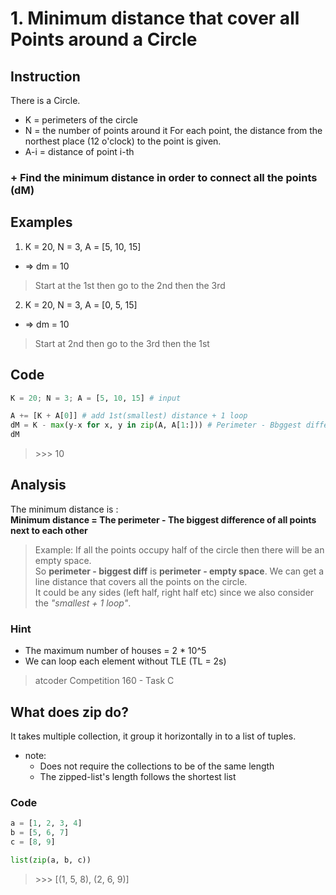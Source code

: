 # 1. Minimum distance that cover all Points around a Circle
## Instruction
There is a Circle.
- K = perimeters of the circle
- N = the number of points around it
For each point, the distance from the northest place (12 o'clock) to the point is given. 
- A-i = distance of point i-th
### + Find the minimum distance in order to connect all the points (dM)

## Examples
1. K = 20, N = 3, A = [5, 10, 15]
- => dm = 10
> Start at the 1st then go to the 2nd then the 3rd

2. K = 20, N = 3, A = [0, 5, 15]
- => dm = 10
> Start at 2nd then go to the 3rd then the 1st

## Code
```python
K = 20; N = 3; A = [5, 10, 15] # input

A += [K + A[0]] # add 1st(smallest) distance + 1 loop 
dM = K - max(y-x for x, y in zip(A, A[1:])) # Perimeter - Bbggest difference of all points next to each other
dM
```
> \>>> 10
## Analysis
The minimum distance is : \
**Minimum distance = The perimeter - The biggest difference of all points next to each other**
> Example: If all the points occupy half of the circle then there will be an empty space. \
So **perimeter - biggest diff** is **perimeter - empty space**. We can get a line distance that covers all the points on the circle. \
> It could be any sides (left half, right half etc) since we also consider the _"smallest + 1 loop"_.

### Hint
- The maximum number of houses = 2 * 10^5
- We can loop each element without TLE (TL = 2s)

> atcoder Competition 160 - Task C

## What does zip do?
It takes multiple collection, it group it horizontally in to a list of tuples.
- note: 
    - Does not require the collections to be of the same length
    - The zipped-list's length follows the shortest list
    
### Code
```python
a = [1, 2, 3, 4]
b = [5, 6, 7]
c = [8, 9]

list(zip(a, b, c))
```
> \>>> [(1, 5, 8), (2, 6, 9)]
